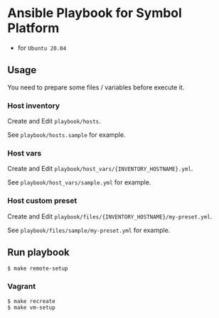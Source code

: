 # Ansible Playbook for Symbol Platform

- for `Ubuntu 20.04`


## Usage

You need to prepare some files / variables before execute it.


### Host inventory

Create and Edit `playbook/hosts`.

See `playbook/hosts.sample` for example.


### Host vars

Create and Edit `playbook/host_vars/{INVENTORY_HOSTNAME}.yml`.

See `playbook/host_vars/sample.yml` for example.


### Host custom preset

Create and Edit `playbook/files/{INVENTORY_HOSTNAME}/my-preset.yml`.

See `playbook/files/sample/my-preset.yml` for example.


## Run playbook

```shell
$ make remote-setup
```


### Vagrant

```shell
$ make recreate
$ make vm-setup
```
